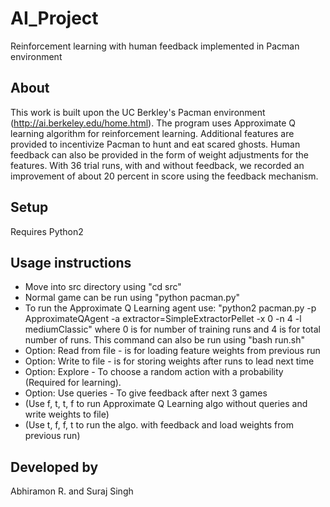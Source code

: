 # AI_Project
Reinforcement learning with human feedback implemented in Pacman environment

## About
This work is built upon the UC Berkley's Pacman environment (http://ai.berkeley.edu/home.html).
The program uses Approximate Q learning algorithm for reinforcement learning. Additional features are provided to incentivize Pacman to hunt and eat scared ghosts. Human feedback can also be provided in the form of weight adjustments for the features. With 36 trial runs, with and without feedback, we recorded an improvement of about 20 percent in score using the feedback mechanism.

## Setup
Requires Python2

## Usage instructions
* Move into src directory using "cd src"
* Normal game can be run using "python pacman.py"
* To run the Approximate Q Learning agent use: "python2 pacman.py -p ApproximateQAgent -a extractor=SimpleExtractorPellet -x 0 -n 4 -l mediumClassic" where 0 is for number of training runs and 4 is for total number of runs. This command can also be run using "bash run.sh"
* Option: Read from file - is for loading feature weights from previous run
* Option: Write to file - is for storing weights after runs to lead next time
* Option: Explore - To choose a random action with a probability (Required for learning).
* Option: Use queries - To give feedback after next 3 games
* (Use f, t, t, f to run Approximate Q Learning algo without queries and write weights to file)
* (Use t, f, f, t to run the algo. with feedback and load weights from previous run)

## Developed by
Abhiramon R. and Suraj Singh